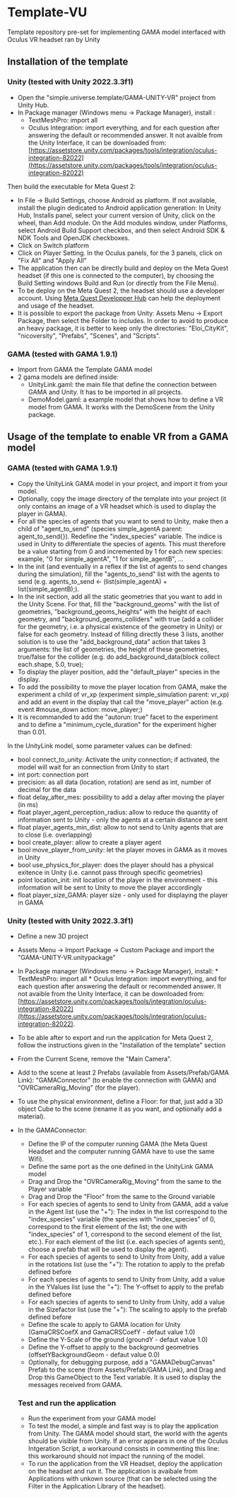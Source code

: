 # Template-VU
Template repository pre-set for implementing GAMA model interfaced with Oculus VR headset ran by Unity

## Installation of the template

### Unity (tested with Unity 2022.3.3f1)


 - Open the "simple.universe.template/GAMA-UNITY-VR" project from Unity Hub.
 - In Package manager (Windows menu -> Package Manager), install :
      * TextMeshPro: import all
      * Oculus Integration: import everything, and for each question after answering the default or recommended answer. It not avaible from the Unity Interface, it can be downloaded from: [https://assetstore.unity.com/packages/tools/integration/oculus-integration-82022](https://assetstore.unity.com/packages/tools/integration/oculus-integration-82022)

Then build the executable for Meta Quest 2:
 - In File -> Build Settings, choose Android as platform. If not available, install the plugin dedicated to Android application generation: In Unity Hub, Installs panel, select your current version of Unity, click on the wheel, than Add module. On the Add modules window, under Platforms, select Android Build Support checkbox, and then select Android SDK & NDK Tools and OpenJDK checkboxes.
 - Click on Switch platform
 - Click on Player Setting. In the Oculus panels, for the 3 panels, click on "Fix All" and "Apply All"
 - The application then can be directly build and deploy on the Meta Quest headset (if this one is connected to the computer), by choosing the Build Setting windows Build and Run (or directly from the File Menu).
 - To be deploy on the Meta Quest 2, the headset should use a developer account. Using [Meta Quest Developper Hub](https://developer.oculus.com/documentation/unity/ts-odh/) can help the deployment and usage of the headset.
 - It is possible to export the package from Unity: Assets Menu -> Export Package, then select the Folder to includes. In order to avoid to produce an heavy package, it is better to keep only the directories: "Eloi_CityKit", "nicoversity", "Prefabs", "Scenes", and "Scripts".


### GAMA (tested with GAMA 1.9.1)
 - Import from GAMA the Template GAMA model
 - 2 gama models are defined inside:
      * UnityLink.gaml: the main file that define the connection between GAMA and Unity. It has to be imported in all projects.
      * DemoModel.gaml: a example model that shows how to define a VR model from GAMA. It works with the DemoScene from the Unity package.
          
   

## Usage of the template to enable VR from a GAMA model

### GAMA (tested with GAMA 1.9.1)
- Copy the UnityLink GAMA model in your project, and import it from your model.
- Optionally, copy the image directory of the template into your project (it only contains an image of a VR headset which is used to display the player in GAMA).
- For all the species of agents that you want to send to Unity, make then a child of "agent_to_send" (species simple_agentA parent: agent_to_send{}). Redefine the "index_species" variable. The indice is used in Unity to differentiate the species of agents. This must therefore be a value starting from 0 and incremented by 1 for each new species: example, "0 for simple_agentA", "1 for simple_agentB", ...
- In the init (and eventually in a reflex if the list of agents to send changes during the simulation), fill the "agents_to_send" list with the agents to send (e.g. agents_to_send <- (list(simple_agentA) + list(simple_agentB);).
- In the init section, add all the static geometries that you want to add in the Unity Scene. For that, fill the "background_geoms" with the list of geometries, "background_geoms_heights" with the height of each geometry,  and "background_geoms_colliders" with true (add a collider for the geometry, i.e. a physical existence of the geometry in Unity) or false for each geometry. Instead of filling directly these 3 lists, another solution is to use the "add_background_data" action that takes 3 arguments: the list of geometries, the height of these geometries, true/false for the collider (e.g. do add_background_data(block collect each.shape, 5.0, true);
- To display the player position, add the "default_player" species in the display.
- To add the possibility to move the player location from GAMA, make the experiment a child of vr_xp (experiment simple_simulation parent: vr_xp) and add an event in the display that call the "move_player" action (e.g. event #mouse_down action: move_player;)
- It is recommanded to add the "autorun: true" facet to the experiment and to define a "minimum_cycle_duration" for the experiment higher than 0.01.

In the UnityLink model, some parameter values can be defined: 
- bool connect_to_unity: Activate the unity connection; if activated, the model will wait for an connection from Unity to start
- int port: connection port
- precision: as all data (location, rotation) are send as int, number of decimal for the data
- float delay_after_mes: possibility to add a delay after moving the player (in ms)
- float player_agent_perception_radius: allow to reduce the quantity of information sent to Unity - only the agents at a certain distance are sent
- float player_agents_min_dist: allow to not send to Unity agents that are to close (i.e. overlapping)
- bool create_player: allow to create a player agent
- bool move_player_from_unity: let the player moves in GAMA as it moves in Unity
- bool use_physics_for_player: does the player should has a physical exitence in Unity (i.e. cannot pass through specific geometries)
- point location_init: init location of the player in the environment - this information will be sent to Unity to move the player accordingly
- float player_size_GAMA: player size - only used for displaying the player in GAMA

  
### Unity (tested with Unity 2022.3.3f1)
- Define a new 3D project
- Assets Menu -> Import Package -> Custom Package and import the "GAMA-UNITY-VR.unitypackage"
- In Package manager (Windows menu -> Package Manager), install:
      * TextMeshPro: import all
      * Oculus Integration: import everything, and for each question after answering the default or recommended answer. It not avaible from the Unity Interface, it can be downloaded from: [https://assetstore.unity.com/packages/tools/integration/oculus-integration-82022](https://assetstore.unity.com/packages/tools/integration/oculus-integration-82022).
- To be able after to export and run the application for Meta Quest 2, follow the instructions given in the "Installation of the template" section
- From the Current Scene, remove the "Main Camera".
- Add to the scene at least 2 Prefabs (available from Assets/Prefab/GAMA Link): "GAMAConnector" (to enable the connection with GAMA) and "OVRCameraRig_Moving" (for the player).
- To use the physical environment, define a Floor: for that, just add a 3D object Cube to the scene (rename it as you want, and optionally add a material).
- In the GAMAConnector:
     * Define the IP of the computer running GAMA (the Meta Quest Headset and the computer running GAMA have to use the same Wifi).
     * Define the same port as the one defined in the UnityLink GAMA model
     * Drag and Drop the "OVRCameraRig_Moving" from the same to the Player variable
     * Drag and Drop the "Floor" from the same to the Ground variable
     * For each species of agents to send to Unity from GAMA, add a value in the Agent list (use the "+"): The index in the list correspond to the "index_species" variable (the species with "index_species" of 0, correspond to the first element of the list; the one with "index_species" of 1, correspond to the second element of the list, etc.). For each element of the list (i.e. each species of agents sent), choose a prefab that will be used to display the agent).
     * For each species of agents to send to Unity from Unity, add a value in the rotations list (use the "+"): The rotation to apply to the prefab defined before
     * For each species of agents to send to Unity from Unity, add a value in the YValues list (use the "+"): The Y-offset to apply to the prefab defined before
     * For each species of agents to send to Unity from Unity, add a value in the Sizefactor list (use the "+"): The scaling to apply to the prefab defined before
     * Define the scale to apply to GAMA location for Unity (GamaCRSCoefX and GamaCRSCoefY - defaut value 1.0)
     * Define the Y-Scale of the ground (groundY - defaut value 1.0)
     * Define the Y-offset to apply to the background geometries (offsetYBackgroundGeom - defaut value 0.0)
     * Optionally, for debugging purpose, add a "GAMADebugCanvas" Prefab to the scene (from Assets/Prefab/GAMA Link), and Drag and Drop this GameObject to the Text variable. It is used to display the messages received from GAMA.
 
       

  ### Test and run the application
  - Run the experiment from your GAMA model
  - To test the model, a simple and fast way is to play the application from Unity. The GAMA model should start, the world with the agents should be visible from Unity. If an error appears in one of the Oculus Intgeration Script, a workaround consists in commenting this line: this workaround should not impact the running of the model.
  - To run the application from the VR Headset, deploy the application on the headset and run it. The application is avaibale from Applications with unkown source (that can be selected using the Filter in the Application Library of the headset).

  
        
    

	


